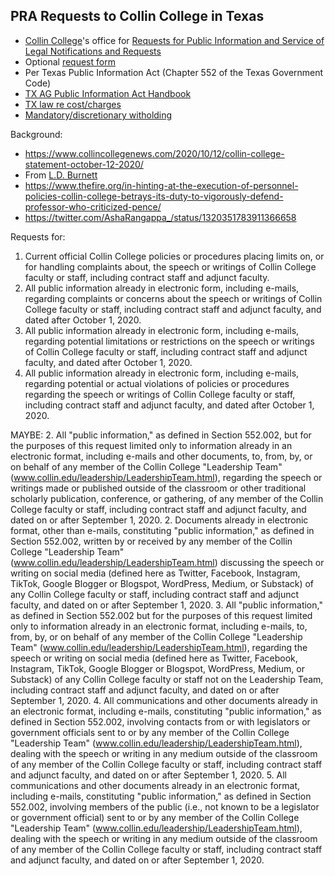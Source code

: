 ## PRA Requests to Collin College in Texas 

* [Collin College](https://www.collin.edu)'s office for [Requests for Public Information and Service of Legal Notifications and Requests ](https://www.collin.edu/aboutus/publicInfoRequest.html )
* Optional [request form](https://www.texasattorneygeneral.gov/sites/default/files/files/divisions/open-government/Public-Information-Request-Form-10-01-19.pdf)
* Per Texas Public Information Act (Chapter 552 of the Texas Government Code)
* [TX AG Public Information Act Handbook](https://www.texasattorneygeneral.gov/sites/default/files/files/divisions/open-government/publicinfo_hb.pdf)
* [TX law re cost/charges](https://texreg.sos.state.tx.us/public/readtac$ext.TacPage?sl=R&app=9&p_dir=&p_rloc=&p_tloc=&p_ploc=&pg=1&p_tac=&ti=1&pt=3&ch=70&rl=3)
* [Mandatory/discretionary  witholding](https://www.texasattorneygeneral.gov/open-government/members-public/confidential-information-under-public-information-act)

Background:
* https://www.collincollegenews.com/2020/10/12/collin-college-statement-october-12-2020/ 
* From [L.D. Burnett](http://savedbyhistory.blogspot.com/2020/10/legalese.html)
* https://www.thefire.org/in-hinting-at-the-execution-of-personnel-policies-collin-college-betrays-its-duty-to-vigorously-defend-professor-who-criticized-pence/  
* https://twitter.com/AshaRangappa_/status/1320351783911366658 

Requests for: 
1. Current official Collin College policies or procedures placing limits on, or for handling complaints about, the speech or writings of Collin College faculty or staff, including contract staff and adjunct faculty.
2. All public information already in electronic form, including e-mails, regarding complaints or concerns about the speech or writings of Collin College faculty or staff, including contract staff and adjunct faculty, and dated after October 1, 2020.
3. All public information already in electronic form, including e-mails, regarding potential limitations or restrictions on the speech or writings of Collin College faculty or staff, including contract staff and adjunct faculty, and dated after October 1, 2020.
4. All public information already in electronic form, including e-mails, regarding potential or actual violations of policies or procedures regarding the speech or writings of Collin College faculty or staff, including contract staff and adjunct faculty, and dated after October 1, 2020.



MAYBE:
2. All "public information," as defined in Section 552.002, but for the purposes of this request limited only to information already in an electronic format, including e-mails and other documents, to, from, by, or on behalf of any member of the Collin College "Leadership Team" (www.collin.edu/leadership/LeadershipTeam.html), regarding the speech or writings made or published outside of the classroom or other traditional scholarly publication, conference, or gathering, of any member of the Collin College faculty or staff, including contract staff and adjunct faculty, and dated on or after September 1, 2020.
2. Documents already in electronic format, other than e-mails, constituting "public information," as defined in Section 552.002, written by or received by any member of the Collin College "Leadership Team" (www.collin.edu/leadership/LeadershipTeam.html) discussing the speech or writing on social media (defined here as Twitter, Facebook, Instagram, TikTok, Google Blogger or Blogspot, WordPress, Medium, or Substack) of any Collin College faculty or staff, including contract staff and adjunct faculty, and dated on or after September 1, 2020.
3. All "public information," as defined in Section 552.002 but for the purposes of this request limited only to information already in an electronic format, including e-mails, to, from, by, or on behalf of any member of the Collin College "Leadership Team" (www.collin.edu/leadership/LeadershipTeam.html), regarding the speech or writing on social media (defined here as Twitter, Facebook, Instagram, TikTok, Google Blogger or Blogspot, WordPress, Medium, or Substack) of any Collin College faculty or staff not on the Leadership Team, including contract staff and adjunct faculty, and dated on or after September 1, 2020. 
4. All communications and other documents already in an electronic format, including e-mails, constituting "public information," as defined in Section 552.002, involving contacts from or with legislators or government officials  sent to or by any member of the Collin College "Leadership Team" (www.collin.edu/leadership/LeadershipTeam.html), dealing with the speech or writing in any medium outside of the classroom of any member of the Collin College faculty or staff, including contract staff and adjunct faculty, and dated on or after September 1, 2020.
5. All communications and other documents already in an electronic format, including e-mails, constituting "public information," as defined in Section 552.002, involving members of the public (i.e., not known to be a legislator or government official) sent to or by any member of the Collin College "Leadership Team" (www.collin.edu/leadership/LeadershipTeam.html), dealing with the speech or writing in any medium outside of the classroom of any member of the Collin College faculty or staff, including contract staff and adjunct faculty, and dated on or after September 1, 2020.